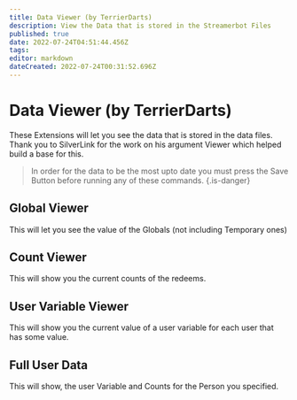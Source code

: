 ```yaml
---
title: Data Viewer (by TerrierDarts)
description: View the Data that is stored in the Streamerbot Files
published: true
date: 2022-07-24T04:51:44.456Z
tags: 
editor: markdown
dateCreated: 2022-07-24T00:31:52.696Z
---
```


# Data Viewer (by TerrierDarts)

These Extensions will let you see the data that is stored in the data files. Thank you to SilverLink for the work on his argument Viewer which helped build a base for this.
> In order for the data to be the most upto date you must press the Save Button before running any of these commands. {.is-danger}
## Global Viewer
This will let you see the value of the Globals (not including Temporary ones)

## Count Viewer
This will show you the current counts of the redeems.

## User Variable Viewer
This will show you the current value of a user variable for each user that has some value.

## Full User Data
This will show, the user Variable and Counts for the Person you specified.